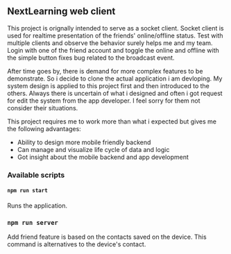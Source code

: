 ## NextLearning web client

This project is orignally intended to serve as a socket client. Socket client is used for realtime presentation of the friends' online/offline status. 
Test with multiple clients and observe the behavior surely helps me and my team. 
Login with one of the friend account and toggle the online and offline with the simple button fixes bug related to the broadcast event.


After time goes by, there is demand for more complex features to be demonstrate. 
So i decide to clone the actual application i am devloping. 
My system design is applied to this project first and then introduced to the others. 
Always there is uncertain of what i designed and often i got request for edit the system from the app developer.
I feel sorry for them not consider their situations.


This project requires me to work more than what i expected but gives me the following advantages:

- Ability to design more mobile friendly backend
- Can manage and visualize life cycle of data and logic
- Got insight about the mobile backend and app development

### Available scripts

#### `npm run start`

Runs the application.

### `npm run server`

Add friend feature is based on the contacts saved on the device. This command is alternatives to the device's contact.
